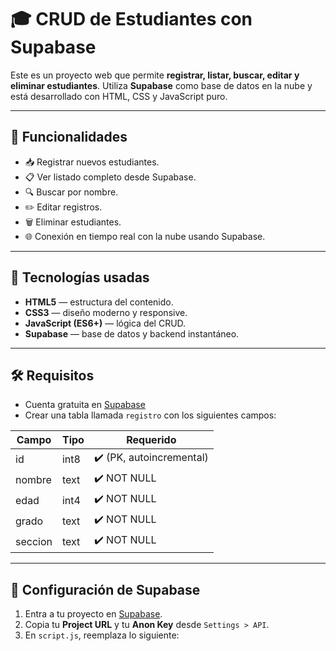 # 🎓 CRUD de Estudiantes con Supabase

Este es un proyecto web que permite **registrar, listar, buscar, editar y eliminar estudiantes**. Utiliza **Supabase** como base de datos en la nube y está desarrollado con HTML, CSS y JavaScript puro.

---

## 🚀 Funcionalidades

- 📥 Registrar nuevos estudiantes.
- 📋 Ver listado completo desde Supabase.
- 🔍 Buscar por nombre.
- ✏️ Editar registros.
- 🗑️ Eliminar estudiantes.
- 🌐 Conexión en tiempo real con la nube usando Supabase.

---

## 🧱 Tecnologías usadas

- **HTML5** — estructura del contenido.
- **CSS3** — diseño moderno y responsive.
- **JavaScript (ES6+)** — lógica del CRUD.
- **Supabase** — base de datos y backend instantáneo.

---

## 🛠️ Requisitos

- Cuenta gratuita en [Supabase](https://supabase.com)
- Crear una tabla llamada `registro` con los siguientes campos:

| Campo     | Tipo   | Requerido |
|-----------|--------|-----------|
| id        | int8   | ✔️ (PK, autoincremental) |
| nombre    | text   | ✔️ NOT NULL |
| edad      | int4   | ✔️ NOT NULL |
| grado     | text   | ✔️ NOT NULL |
| seccion   | text   | ✔️ NOT NULL |

---

## 🔌 Configuración de Supabase

1. Entra a tu proyecto en [Supabase](https://supabase.com).
2. Copia tu **Project URL** y tu **Anon Key** desde `Settings > API`.
3. En `script.js`, reemplaza lo siguiente:

